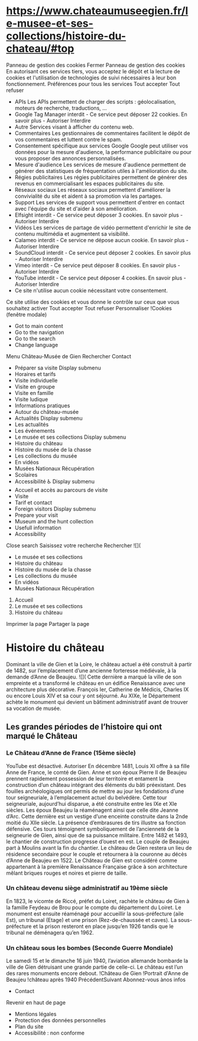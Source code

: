 # https://www.chateaumuseegien.fr/le-musee-et-ses-collections/histoire-du-chateau/#top

Panneau de gestion des cookies
Fermer 
Panneau de gestion des cookies
En autorisant ces services tiers, vous acceptez le dépôt et la lecture de cookies et l'utilisation de technologies de suivi nécessaires à leur bon fonctionnement. 
Préférences pour tous les services
Tout accepter Tout refuser 
 * APIs
Les APIs permettent de charger des scripts : géolocalisation, moteurs de recherche, traductions, ... 
 * Google Tag Manager
interdit - Ce service peut déposer 22 cookies.
En savoir plus - 
Autoriser Interdire 
 * Autre
Services visant à afficher du contenu web. 
 * Commentaires
Les gestionnaires de commentaires facilitent le dépôt de vos commentaires et luttent contre le spam. 
 * Consentement spécifique aux services Google
Google peut utiliser vos données pour la mesure d'audience, la performance publicitaire ou pour vous proposer des annonces personnalisées. 
 * Mesure d'audience
Les services de mesure d'audience permettent de générer des statistiques de fréquentation utiles à l'amélioration du site. 
 * Régies publicitaires
Les régies publicitaires permettent de générer des revenus en commercialisant les espaces publicitaires du site. 
 * Réseaux sociaux
Les réseaux sociaux permettent d'améliorer la convivialité du site et aident à sa promotion via les partages. 
 * Support
Les services de support vous permettent d'entrer en contact avec l'équipe du site et d'aider à son amélioration. 
 * Elfsight
interdit - Ce service peut déposer 3 cookies.
En savoir plus - 
Autoriser Interdire 
 * Vidéos
Les services de partage de vidéo permettent d'enrichir le site de contenu multimédia et augmentent sa visibilité. 
 * Calameo
interdit - Ce service ne dépose aucun cookie.
En savoir plus - 
Autoriser Interdire 
 * SoundCloud
interdit - Ce service peut déposer 2 cookies.
En savoir plus - 
Autoriser Interdire 
 * Vimeo
interdit - Ce service peut déposer 8 cookies.
En savoir plus - 
Autoriser Interdire 
 * YouTube
interdit - Ce service peut déposer 4 cookies.
En savoir plus - 
Autoriser Interdire 
 * Ce site n'utilise aucun cookie nécessitant votre consentement.

Ce site utilise des cookies et vous donne le contrôle sur ceux que vous souhaitez activer Tout accepter Tout refuser Personnaliser 
!Cookies \(fenêtre modale\)
 * Got to main content
 * Go to the navigation
 * Go to the search
 * Change language

Menu Château-Musée de Gien Rechercher
Contact
 * Préparer sa visite Display submenu
 * Horaires et tarifs
 * Visite individuelle
 * Visite en groupe
 * Visite en famille
 * Visite ludique
 * Informations pratiques
 * Autour du château-musée
 * Actualités Display submenu
 * Les actualités
 * Les événements
 * Le musée et ses collections Display submenu
 * Histoire du château
 * Histoire du musée de la chasse
 * Les collections du musée
 * En vidéos
 * Musées Nationaux Récupération
 * Scolaires
 * Accessibilité ♿ Display submenu
 * Accueil et accès au parcours de visite
 * Visite
 * Tarif et contact
 * Foreign visitors Display submenu
 * Prepare your visit
 * Museum and the hunt collection
 * Usefull information
 * Accessibility

Close search
Saisissez votre recherche Rechercher
![](
 * Le musée et ses collections
 * Histoire du château
 * Histoire du musée de la chasse
 * Les collections du musée
 * En vidéos
 * Musées Nationaux Récupération

 1. Accueil
 2. Le musée et ses collections
 3. Histoire du château 

Imprimer la page
Partager la page
# Histoire du château
Dominant la ville de Gien et la Loire, le château actuel a été construit à partir de 1482, sur l’emplacement d’une ancienne forteresse médiévale, à la demande d’Anne de Beaujeu. 
![](
Cette dernière a marqué la ville de son empreinte et a transformé le château en un édifice Renaissance avec une architecture plus décorative. François Ier, Catherine de Médicis, Charles IX ou encore Louis XIV et sa cour y ont séjourné. Au XIXe, le Département achète le monument qui devient un bâtiment administratif avant de trouver sa vocation de musée.
## Les grandes périodes de l’histoire qui ont marqué le Château 
### Le Château d’Anne de France (15ème siècle)
YouTube est désactivé. Autoriser 
En décembre 1481, Louis XI offre à sa fille Anne de France, le comté de Gien. Anne et son époux Pierre II de Beaujeu prennent rapidement possession de leur territoire et entament la construction d’un château intégrant des éléments du bâti préexistant. Des fouilles archéologiques ont permis de mettre au jour les fondations d’une tour seigneuriale, à l’emplacement actuel du belvédère. Cette tour seigneuriale, aujourd’hui disparue, a été construite entre les IXe et XIe siècles. Les époux Beaujeu la réaménagent ainsi que celle dite Jeanne d’Arc. Cette dernière est un vestige d’une enceinte construite dans la 2nde moitié du XIIe siècle. La présence d’embrasures de tirs illustre sa fonction défensive. Ces tours témoignent symboliquement de l’ancienneté de la seigneurie de Gien, ainsi que de sa puissance militaire. Entre 1482 et 1493, le chantier de construction progresse d’ouest en est. Le couple de Beaujeu part à Moulins avant la fin du chantier. Le château de Gien restera un lieu de résidence secondaire pour le couple et retournera à la couronne au décès d’Anne de Beaujeu en 1522. Le Château de Gien est considéré comme appartenant à la première Renaissance Française grâce à son architecture mêlant briques rouges et noires et pierre de taille.
### Un château devenu siège administratif au 19ème siècle
En 1823, le vicomte de Riccé, préfet du Loiret, rachète le château de Gien à la famille Feydeau de Brou pour le compte du département du Loiret. Le monument est ensuite réaménagé pour accueillir la sous-préfecture (aile Est), un tribunal (Etage) et une prison (Rez-de-chaussée et caves). La sous-préfecture et la prison resteront en place jusqu’en 1926 tandis que le tribunal ne déménagera qu’en 1962.
### Un château sous les bombes (Seconde Guerre Mondiale)
Le samedi 15 et le dimanche 16 juin 1940, l’aviation allemande bombarde la ville de Gien détruisant une grande partie de celle-ci. Le château est l’un des rares monuments encore debout.
!Château de Gien
!Portrait d'Anne de Beaujeu
!château après 1940
PrécédentSuivant
Abonnez-vous ànos infos
 * Contact

Revenir en haut de page
 * Mentions légales
 * Protection des données personnelles
 * Plan du site
 * Accessibilité : non conforme

